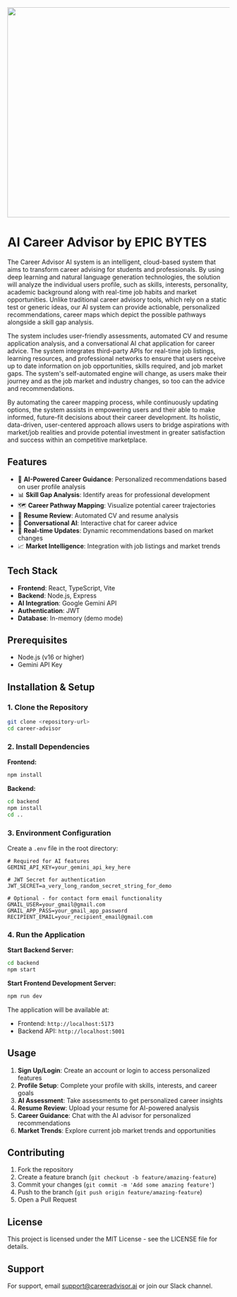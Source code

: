 <div align="center">
<img width="1200" height="475" alt="GHBanner" src="https://github.com/user-attachments/assets/0aa67016-6eaf-458a-adb2-6e31a0763ed6" />
</div>

# AI Career Advisor by EPIC BYTES

The Career Advisor AI system is an intelligent, cloud-based system that aims to transform career advising for students and professionals. By using deep learning and natural language generation technologies, the solution will analyze the individual users profile, such as skills, interests, personality, academic background along with real-time job habits and market opportunities. Unlike traditional career advisory tools, which rely on a static test or generic ideas, our AI system can provide actionable, personalized recommendations, career maps which depict the possible pathways alongside a skill gap analysis.

The system includes user-friendly assessments, automated CV and resume application analysis, and a conversational AI chat application for career advice. The system integrates third-party APIs for real-time job listings, learning resources, and professional networks to ensure that users receive up to date information on job opportunities, skills required, and job market gaps. The system's self-automated engine will change, as users make their journey and as the job market and industry changes, so too can the advice and recommendations.

By automating the career mapping process, while continuously updating options, the system assists in empowering users and their able to make informed, future-fit decisions about their career development. Its holistic, data-driven, user-centered approach allows users to bridge aspirations with market/job realities and provide potential investment in greater satisfaction and success within an competitive marketplace.

## Features

- 🤖 **AI-Powered Career Guidance**: Personalized recommendations based on user profile analysis
- 📊 **Skill Gap Analysis**: Identify areas for professional development
- 🗺️ **Career Pathway Mapping**: Visualize potential career trajectories
- 📝 **Resume Review**: Automated CV and resume analysis
- 💬 **Conversational AI**: Interactive chat for career advice
- 🔄 **Real-time Updates**: Dynamic recommendations based on market changes
- 📈 **Market Intelligence**: Integration with job listings and market trends

## Tech Stack

- **Frontend**: React, TypeScript, Vite
- **Backend**: Node.js, Express
- **AI Integration**: Google Gemini API
- **Authentication**: JWT
- **Database**: In-memory (demo mode)

## Prerequisites

- Node.js (v16 or higher)
- Gemini API Key

## Installation & Setup

### 1. Clone the Repository
```bash
git clone <repository-url>
cd career-advisor
```

### 2. Install Dependencies

**Frontend:**
```bash
npm install
```

**Backend:**
```bash
cd backend
npm install
cd ..
```

### 3. Environment Configuration

Create a `.env` file in the root directory:
```env
# Required for AI features
GEMINI_API_KEY=your_gemini_api_key_here

# JWT Secret for authentication
JWT_SECRET=a_very_long_random_secret_string_for_demo

# Optional - for contact form email functionality
GMAIL_USER=your_gmail@gmail.com
GMAIL_APP_PASS=your_gmail_app_password
RECIPIENT_EMAIL=your_recipient_email@gmail.com
```

### 4. Run the Application

**Start Backend Server:**
```bash
cd backend
npm start
```

**Start Frontend Development Server:**
```bash
npm run dev
```

The application will be available at:
- Frontend: `http://localhost:5173`
- Backend API: `http://localhost:5001`

## Usage

1. **Sign Up/Login**: Create an account or login to access personalized features
2. **Profile Setup**: Complete your profile with skills, interests, and career goals
3. **AI Assessment**: Take assessments to get personalized career insights
4. **Resume Review**: Upload your resume for AI-powered analysis
5. **Career Guidance**: Chat with the AI advisor for personalized recommendations
6. **Market Trends**: Explore current job market trends and opportunities

## Contributing

1. Fork the repository
2. Create a feature branch (`git checkout -b feature/amazing-feature`)
3. Commit your changes (`git commit -m 'Add some amazing feature'`)
4. Push to the branch (`git push origin feature/amazing-feature`)
5. Open a Pull Request

## License

This project is licensed under the MIT License - see the LICENSE file for details.

## Support

For support, email support@careeradvisor.ai or join our Slack channel.
